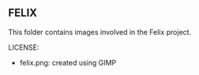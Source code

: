 ## FELIX

This folder contains images involved in the Felix project.

LICENSE:

* felix.png: created using GIMP
